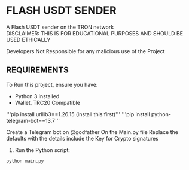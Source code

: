 # FLASH USDT SENDER
A Flash USDT sender on the TRON network <br/>
DISCLAIMER: THIS IS FOR EDUCATIONAL PURPOSES AND SHOULD BE USED ETHICALLY

Developers Not Responsible for any malicious use of the Project

## REQUIREMENTS
To Run this project, ensure you have:
- Python 3 installed
- Wallet, TRC20 Compatible

'''pip install urllib3==1.26.15 (install this first)'''
'''pip install python-telegram-bot==13.7'''

Create a Telegram bot on @godfather
On the Main.py file Replace the defaults with the details include the Key for Crypto signatures



1. Run the Python script:

```
python main.py
```
